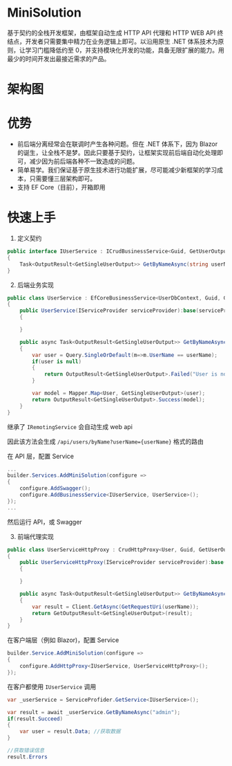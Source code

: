 # MiniSolution
基于契约的全栈开发框架，由框架自动生成 HTTP API 代理和 HTTP WEB API 终结点，开发者只需要集中精力在业务逻辑上即可。以沿用原生 .NET 体系技术为原则，让学习门槛降低约至 0，并支持模块化开发的功能，具备无限扩展的能力。用最少的时间开发出最接近需求的产品。

# 架构图

# 优势

* 前后端分离经常会在联调时产生各种问题。但在 .NET 体系下，因为 Blazor 的诞生，让全栈不是梦。因此只要基于契约，让框架实现前后端自动化处理即可，减少因为前后端各种不一致造成的问题。
* 简单易学。我们保证基于原生技术进行功能扩展，尽可能减少新框架的学习成本，只需要懂三层架构即可。
* 支持 EF Core（目前），开箱即用

# 快速上手

1. 定义契约
```cs
public interface IUserService : ICrudBusinessService<Guid, GetUserOutput, GetUserListOutput, UserCreateInput, UserUpdateInput>
{
    Task<OutputResult<GetSingleUserOutput>> GetByNameAsync(string userName);
}
```

2. 后端业务实现
```cs
public class UserService : EfCoreBusinessService<UserDbContext, Guid, GetUserOutput, GetUserListOutput, UserCreateInput, UserUpdateInput> , IRemotingService
{
    public UserService(IServiceProvider serviceProvider):base(serviceProvider)
    {

    }

    public async Task<OutputResult<GetSingleUserOutput>> GetByNameAsync(string userName)
    {
        var user = Query.SingleOrDefault(m=>m.UserName == userName);
        if(user is null)
        {
            return OutputResult<GetSingleUserOutput>.Failed("User is not found");
        }

        var model = Mapper.Map<User, GetSingleUserOutput>(user);
        return OutputResult<GetSingleUserOutput>.Success(model);
    }
}
```
继承了 `IRemotingService` 会自动生成 web api

因此该方法会生成 `/api/users/byName?userName={userName}` 格式的路由

在 API 层，配置 Service
```cs
...
builder.Services.AddMiniSolution(configure =>
{
    configure.AddSwagger();
    configure.AddBusinessService<IUserService, UserService>();
});
...
```
然后运行 API，或 Swagger

3. 前端代理实现
```cs
public class UserServiceHttpProxy : CrudHttpProxy<User, Guid, GetUserOutput, GetUserListOutput, UserCreateInput, UserUpdateInput>
{
    public UserServiceHttpProxy(IServiceProvider serviceProvider):base(serviceProvider)
    {

    }

    public async Task<OutputResult<GetSingleUserOutput>> GetByNameAsync(string userName)
    {
        var result = Client.GetAsync(GetRequestUri(userName));
        return GetOutputResult<GetSingleUserOutput>(result);
    }
}
```

在客户端层（例如 Blazor)，配置 Service
```cs
builder.Service.AddMiniSolution(configure =>
{
    configure.AddHttpProxy<IUserService, UserServiceHttpProxy>();
});
```

在客户都使用 `IUserService` 调用
```cs
var _userService = ServiceProfider.GetService<IUserService>();

var result = await _userService.GetByNameAsync("admin");
if(result.Succeed)
{
    var user = result.Data; //获取数据
}

//获取错误信息
result.Errors
```